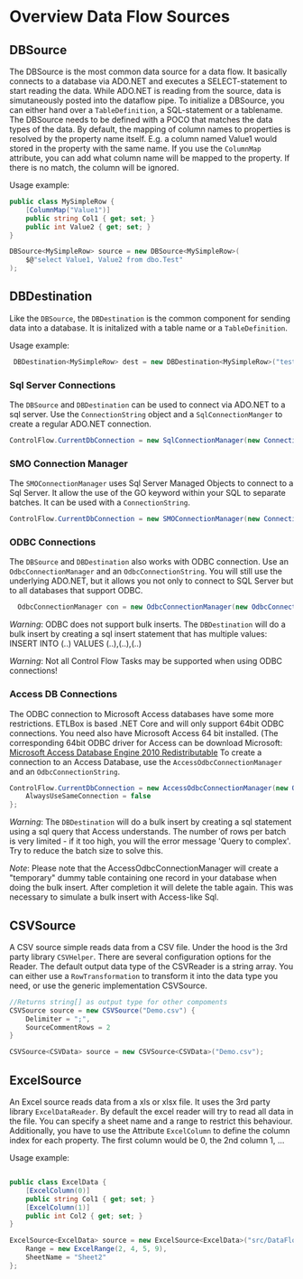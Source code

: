 ﻿# Overview Data Flow Sources

## DBSource

The DBSource is the most common data source for a data flow. It basically connects to a database via ADO.NET and executes a SELECT-statement to start reading the data. While ADO.NET is reading from the source, data is simutaneously posted into the dataflow pipe.
To initialize a DBSource, you can either hand over a `TableDefinition`, a SQL-statement or a tablename. 
The DBSource needs to be defined with a POCO that matches the data types of the data. 
By default, the mapping of column names to properties is resolved by the property name itself. E.g. a column named Value1 
would stored in the property with the same name. If you use the `ColumnMap` attribute, you can add what column name will be mapped 
to the property. If there is no match, the column will be ignored.

Usage example:

```C#
public class MySimpleRow {
    [ColumnMap("Value1")]
    public string Col1 { get; set; }
    public int Value2 { get; set; }
}

DBSource<MySimpleRow> source = new DBSource<MySimpleRow>(
    $@"select Value1, Value2 from dbo.Test"
);
```

## DBDestination

Like the `DBSource`, the `DBDestination` is the common component for sending data into a database. It is initalized with a table name or a `TableDefinition`.

Usage example:

```C#
 DBDestination<MySimpleRow> dest = new DBDestination<MySimpleRow>("test.Destination");
 ```

### Sql Server Connections

The `DBSource` and `DBDestination` can be used to connect via ADO.NET to a sql server. Use the `ConnectionString` object and a `SqlConnectionManger` to create a regular ADO.NET connection. 

```C#
ControlFlow.CurrentDbConnection = new SqlConnectionManager(new ConnectionString("Data Source=.;Integrated Security=SSPI;Initial Catalog=ETLBox;"));
```

### SMO Connection Manager

The `SMOConnectionManager` uses Sql Server Managed Objects to connect to a Sql Server. It allow the use of the GO keyword within your SQL to separate batches. It can be used with a `ConnectionString`.

```C#
ControlFlow.CurrentDbConnection = new SMOConnectionManager(new ConnectionString("Data Source=.;Integrated Security=SSPI;Initial Catalog=ETLBox;"));
```

### ODBC Connections
The `DBSource` and `DBDestination` also works with ODBC connection. Use an `OdbcConnectionManager` and an `OdbcConnectionString`. You will still use the underlying ADO.NET, but it allows you not only to connect to SQL Server but to all databases that support ODBC. 
  
```C#
  OdbcConnectionManager con = new OdbcConnectionManager(new OdbcConnectionString("Driver={SQL Server};Server=.;Database=ETLBox;Trusted_Connection=Yes;"));
```

*Warning*: ODBC does not support bulk inserts. The `DBDestination` will do a bulk insert by creating a sql insert statement that
has multiple values: INSERT INTO (..) VALUES (..),(..),(..)

*Warning*: Not all Control Flow Tasks may be supported when using ODBC connections!

### Access DB Connections

The ODBC connection to Microsoft Access databases have some more restrictions. ETLBox is based .NET Core and will only
support 64bit ODBC connections. You need also have Microsoft Access 64 bit installed. (The corresponding 64bit ODBC driver for Access can be download 
Microsoft: [Microsoft Access Database Engine 2010 Redistributable](https://www.microsoft.com/en-us/download/details.aspx?id=13255)
To create a connection to an Access Database, use the `AccessOdbcConnectionManager` and an `OdbcConnectionString`.

```C#
ControlFlow.CurrentDbConnection = new AccessOdbcConnectionManager(new OdbcConnectionString("Driver={Microsoft Access Driver (*.mdb, *.accdb)}DBQ=C:\DB\Test.mdb")) {
    AlwaysUseSameConnection = false
};
```

*Warning*: The `DBDestination` will do a bulk insert by creating a sql statement using a sql query that Access understands. The number of rows per batch is very limited - if it too high, you will the error message 'Query to complex'. Try to reduce the batch size to solve this.

*Note*: Please note that the AccessOdbcConnectionManager will create a "temporary" dummy table containing one record in your database when doing the bulk insert. After completion it will delete the table again. This was necessary to simulate a bulk insert with Access-like Sql. 

## CSVSource

A CSV source simple reads data from a CSV file. Under the hood is the 3rd party library `CSVHelper`. There are several configuration options for the Reader. 
The default output data type of the CSVReader is a string array. You can either use a `RowTransformation` to transform it into the data type you need, or use
the generic implementation CSVSource.

```C#
//Returns string[] as output type for other compoments
CSVSource source = new CSVSource("Demo.csv") {
    Delimiter = ";",
    SourceCommentRows = 2
}
```

```C#
CSVSource<CSVData> source = new CSVSource<CSVData>("Demo.csv");
```


## ExcelSource

An Excel source reads data from a xls or xlsx file. It uses the 3rd party library `ExcelDataReader`. 
By default the excel reader will try to read all data in the file. You can specify a sheet name and a range 
to restrict this behaviour. Additionally, you have to use the Attribute `ExcelColumn` to define the column index
for each property. The first column would be 0, the 2nd column 1, ...

Usage example:

```C#

public class ExcelData {
    [ExcelColumn(0)]
    public string Col1 { get; set; }
    [ExcelColumn(1)]
    public int Col2 { get; set; }
}

ExcelSource<ExcelData> source = new ExcelSource<ExcelData>("src/DataFlow/ExcelDataFile.xlsx") {
    Range = new ExcelRange(2, 4, 5, 9),
    SheetName = "Sheet2"
};
```

